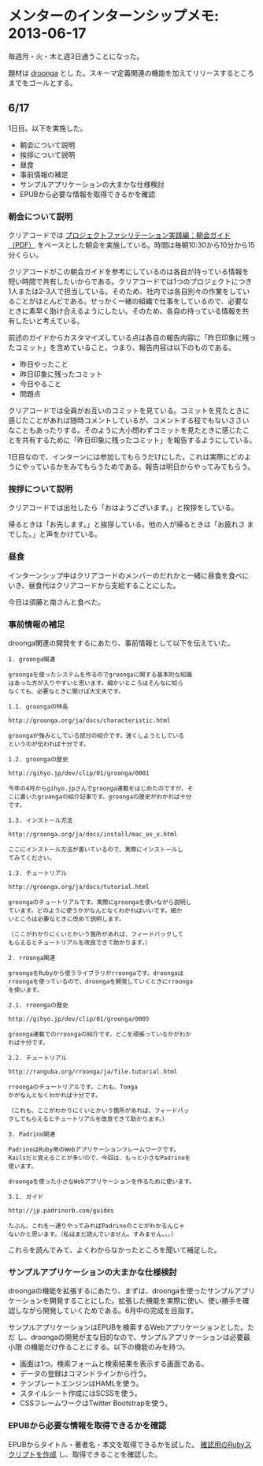 # メンターのインターンシップメモ: 2013-06-17

毎週月・火・木と週3日通うことになった。

題材は [droonga](https://github.com/groonga/fluent-plugin-droonga) とし
た。スキーマ定義関連の機能を加えてリリースするところまでをゴールとする。

## 6/17

1日目。以下を実施した。

- 朝会について説明
- 挨拶について説明
- 昼食
- 事前情報の補足
- サンプルアプリケーションの大まかな仕様検討
- EPUBから必要な情報を取得できるかを確認

### 朝会について説明

クリアコードでは
[プロジェクトファシリテーション実践編：朝会ガイド（PDF）](http://objectclub.jp/download/files/pf/MorningMeetingGuide.pdf)
をベースとした朝会を実施している。時間は毎朝10:30から10分から15分くらい。

クリアコードがこの朝会ガイドを参考にしているのは各自が持っている情報を
短い時間で共有したいからである。クリアコードでは1つのプロジェクトにつき
1人または2-3人で担当している。そのため、社内では各自別々の作業をしてい
ることがほとんどである。せっかく一緒の組織で仕事をしているので、必要な
ときに素早く助け合えるようにしたい。そのため、各自の持っている情報を共
有したいと考えている。

前述のガイドからカスタマイズしている点は各自の報告内容に「昨日印象に残っ
たコミット」を含めていること。つまり、報告内容は以下のものである。

- 昨日やったこと
- 昨日印象に残ったコミット
- 今日やること
- 問題点

クリアコードでは全員がお互いのコミットを見ている。コミットを見たときに
感じたことがあれば随時コメントしているが、コメントする程でもないささい
なこともあったりする。そのように大小問わずコミットを見たときに感じたこ
とを共有するために「昨日印象に残ったコミット」を報告するようにしている。

1日目なので、インターンには参加してもらうだけにした。これは実際にどのよ
うにやっているかをみてもらうためである。報告は明日からやってみてもらう。

### 挨拶について説明

クリアコードでは出社したら「おはようございます。」と挨拶をしている。

帰るときは「お先します。」と挨拶している。他の人が帰るときは「お疲れさ
までした。」と声をかけている。

### 昼食

インターンシップ中はクリアコードのメンバーのだれかと一緒に昼食を食べに
いき、昼食代はクリアコードから支給することにした。

今日は須藤と南さんと食べた。

### 事前情報の補足

droonga関連の開発をするにあたり、事前情報として以下を伝えていた。

    1. groonga関連

    groongaを使ったシステムを作るのでgroongaに関する基本的な知識
    はあった方が入りやすいと思います。細かいところはそんなに知ら
    なくても、必要なときに聞けば大丈夫です。

    1.1. groongaの特長

    http://groonga.org/ja/docs/characteristic.html

    groongaが強みとしている部分の紹介です。速くしようとしている
    というのが伝われば十分です。

    1.2. groongaの歴史

    http://gihyo.jp/dev/clip/01/groonga/0001

    今年の4月からgihyo.jpさんでgroonga連載をはじめたのですが、そ
    こに書いたgroongaの紹介記事です。groongaの歴史がわかれば十分
    です。

    1.3. インストール方法

    http://groonga.org/ja/docs/install/mac_os_x.html

    ここにインストール方法が書いているので、実際にインストールし
    てみてください。

    1.3. チュートリアル

    http://groonga.org/ja/docs/tutorial.html

    groongaのチュートリアルです。実際にgroongaを使いながら説明し
    ています。どのように使うかがなんとなくわかればいいです。細か
    いところは必要なときに改めて説明します。

    （ここがわかりにくいとかいう箇所があれば、フィードバックして
    もらえるとチュートリアルを改良できて助かります。）

    2. rroonga関連

    groongaをRubyから使うライブラリがrroongaです。droongaは
    rroongaを使っているので、droongaを開発していくときにrroonga
    を使います。

    2.1. rroongaの歴史

    http://gihyo.jp/dev/clip/01/groonga/0005

    groonga連載でのrroongaの紹介です。どこを頑張っているかがわか
    れば十分です。

    2.2. チュートリアル

    http://ranguba.org/rroonga/ja/file.tutorial.html

    rroongaのチュートリアルです。これも、Tonga
    かがなんとなくわかれば十分です。

    （これも、ここがわかりにくいとかいう箇所があれば、フィードバッ
    クしてもらえるとチュートリアルを改良できて助かります。）

    3. Padrino関連

    PadrinoはRuby用のWebアプリケーションフレームワークです。
    Railsだと覚えることが多いので、今回は、もっと小さなPadrinoを
    使います。

    droongaを使った小さなWebアプリケーションを作るために使います。

    3.1. ガイド

    http://jp.padrinorb.com/guides

    たぶん、これを一通りやってみればPadrinoのことがわかるんじゃ
    ないかと思います。（私はまだ読んでいません。すみません。。。）

これらを読んでみて、よくわからなかったところを聞いて補足した。

### サンプルアプリケーションの大まかな仕様検討

droongaの機能を拡張するにあたり、まずは、droongaを使ったサンプルアプリ
ケーションを開発することにした。拡張した機能を実際に使い、使い勝手を確
認しながら開発していくためである。6月中の完成を目指す。

サンプルアプリケーションはEPUBを検索するWebアプリケーションとした。ただ
し、droongaの開発が主な目的なので、サンプルアプリケーションは必要最小限
の機能だけ作ることにする。以下の機能のみを持つ。

- 画面は1つ。検索フォームと検索結果を表示する画面である。
- データの登録はコマンドラインから行う。
- テンプレートエンジンはHAMLを使う。
- スタイルシート作成にはSCSSを使う。
- CSSフレームワークはTwitter Bootstrapを使う。

### EPUBから必要な情報を取得できるかを確認

EPUBからタイトル・著者名・本文を取得できるかを試した。
[確認用のRubyスクリプトを作成](https://github.com/ranguba/epub-searcher/commit/d4c9e62641e58f07acd58f8333244d2a5d1a8a53)
し、取得できることを確認した。

